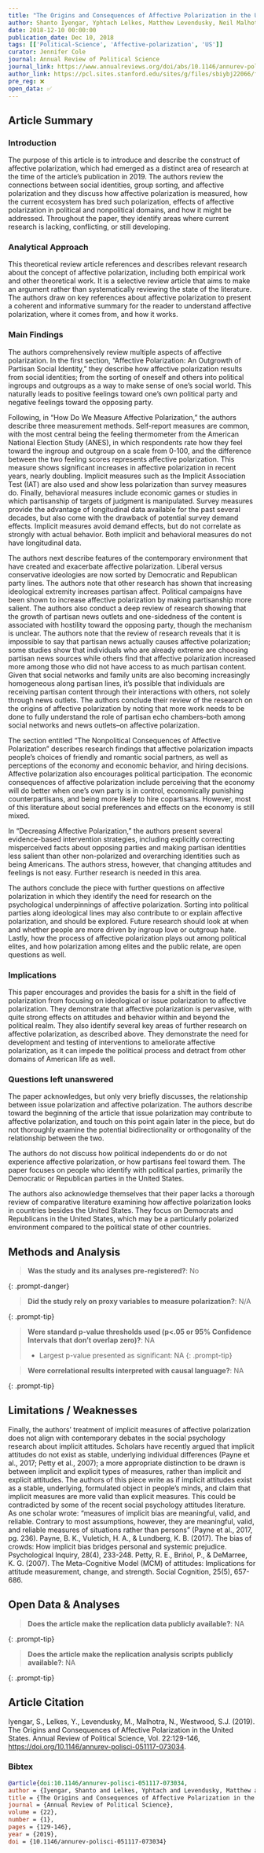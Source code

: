 ```yaml
---
title: "The Origins and Consequences of Affective Polarization in the United States"
author: Shanto Iyengar, Yphtach Lelkes, Matthew Levendusky, Neil Malhotra, and Sean J. Westwood
date: 2018-12-10 00:00:00
publication_date: Dec 10, 2018
tags: [['Political-Science', 'Affective-polarization', 'US']]
curator: Jennifer Cole
journal: Annual Review of Political Science
journal_link: https://www.annualreviews.org/doi/abs/10.1146/annurev-polisci-051117-073034
author_link: https://pcl.sites.stanford.edu/sites/g/files/sbiybj22066/files/media/file/iyengar-ar-origins.pdf
pre_reg: ❌
open_data: ✅
---
```


## Article Summary

### Introduction ###

The purpose of this article is to introduce and describe the construct of affective polarization, which had emerged as a distinct area of research at the time of the article’s publication in 2019. The authors review the connections between social identities, group sorting, and affective polarization and they discuss how affective polarization is measured, how the current ecosystem has bred such polarization, effects of affective polarization in political and nonpolitical domains, and how it might be addressed. Throughout the paper, they identify areas where current research is lacking, conflicting, or still developing.

### Analytical Approach ###

This theoretical review article references and describes relevant research about the concept of affective polarization, including both empirical work and other theoretical work. It is a selective review article that aims to make an argument rather than systematically reviewing the state of the literature. The authors draw on key references about affective polarization to present a coherent and informative summary for the reader to understand affective polarization, where it comes from, and how it works.

### Main Findings ###

The authors comprehensively review multiple aspects of affective polarization. In the first section, “Affective Polarization: An Outgrowth of Partisan Social Identity,” they describe how affective polarization results from social identities; from the sorting of oneself and others into political ingroups and outgroups as a way to make sense of one’s social world. This naturally leads to positive feelings toward one’s own political party and negative feelings toward the opposing party. 
 
Following, in “How Do We Measure Affective Polarization,” the authors describe three measurement methods. Self-report measures are common, with the most central being the feeling thermometer from the American National Election Study (ANES), in which respondents rate how they feel toward the ingroup and outgroup on a scale from 0-100, and the difference between the two feeling scores represents affective polarization. This measure shows significant increases in affective polarization in recent years, nearly doubling. Implicit measures such as the Implicit Association Test (IAT) are also used and show less polarization than survey measures do. Finally, behavioral measures include economic games or studies in which partisanship of targets of judgment is manipulated. Survey measures provide the advantage of longitudinal data available for the past several decades, but also come with the drawback of potential survey demand effects. Implicit measures avoid demand effects, but do not correlate as strongly with actual behavior. Both implicit and behavioral measures do not have longitudinal data.

The authors next describe features of the contemporary environment that have created and exacerbate affective polarization.  Liberal versus conservative ideologies are now sorted by Democratic and Republican party lines. The authors note that other research has shown that increasing ideological extremity increases partisan affect. Political campaigns have been shown to increase affective polarization by making partisanship more salient. The authors also conduct a deep review of research showing that the growth of partisan news outlets and one-sidedness of the content is associated with hostility toward the opposing party, though the mechanism is unclear. The authors note that the review of research reveals that it is impossible to say that partisan news actually causes affective polarization; some studies show that individuals who are already extreme are choosing partisan news sources while others find that affective polarization increased more among those who did not have access to as much partisan content. Given that social networks and family units are also becoming increasingly homogeneous along partisan lines, it’s possible that individuals are receiving partisan content through their interactions with others, not solely through news outlets. The authors conclude their review of the research on the origins of affective polarization by noting that more work needs to be done to fully understand the role of partisan echo chambers–both among social networks and news outlets–on affective polarization. 

The section entitled “The Nonpolitical Consequences of Affective Polarization” describes research findings that affective polarization impacts people’s choices of friendly and romantic social partners, as well as perceptions of the economy and economic behavior, and hiring decisions. Affective polarization also encourages political participation. The economic consequences of affective polarization include perceiving that the economy will do better when one’s own party is in control, economically punishing counterpartisans, and being more likely to hire copartisans. However, most of this literature about social preferences and effects on the economy is still mixed. 

In “Decreasing Affective Polarization,” the authors present several evidence-based intervention strategies, including explicitly correcting misperceived facts about opposing parties and making partisan identities less salient than other non-polarized and overarching identities such as being Americans. The authors stress, however, that changing attitudes and feelings is not easy. Further research is needed in this area.

The authors conclude the piece with further questions on affective polarization in which they identify the need for research on the psychological underpinnings of affective polarization. Sorting into political parties along ideological lines may also contribute to or explain affective polarization, and should be explored. Future research should look at when and whether people are more driven by ingroup love or outgroup hate. Lastly, how the process of affective polarization plays out among political elites, and how polarization among elites and the public relate, are open questions as well.

### Implications ###

This paper encourages and provides the basis for a shift in the field of polarization from focusing on ideological or issue polarization to affective polarization. They demonstrate that affective polarization is pervasive, with quite strong effects on attitudes and behavior within and beyond the political realm. They also identify several key areas of further research on affective polarization, as described above. They demonstrate the need for development and testing of interventions to ameliorate affective polarization, as it can impede the political process and detract from other domains of American life as well.

### Questions left unanswered ###

The paper acknowledges, but only very briefly discusses, the relationship between issue polarization and affective polarization. The authors describe toward the beginning of the article that issue polarization may contribute to affective polarization, and touch on this point again later in the piece, but do not thoroughly examine the potential bidirectionality or orthogonality of the relationship between the two.

The authors do not discuss how political independents do or do not experience affective polarization, or how partisans feel toward them. The paper focuses on people who identify with political parties, primarily the Democratic or Republican parties in the United States.

The authors also acknowledge themselves that their paper lacks a thorough review of comparative literature examining how affective polarization looks in countries besides the United States. They focus on Democrats and Republicans in the United States, which may be a particularly polarized environment compared to the political state of other countries.


## Methods and Analysis

> **Was the study and its analyses pre-registered?**: No
> 
{: .prompt-danger}

> **Did the study rely on proxy variables to measure polarization?**: N/A
> 
> 
>  
{: .prompt-tip}


> **Were standard p-value thresholds used (p<.05 or 95% Confidence Intervals that don’t overlap zero)?**: NA
> 
> - Largest p-value presented as significant: NA
{: .prompt-tip}

> **Were correlational results interpreted with causal language?**: NA
> 
{: .prompt-tip}

## Limitations / Weaknesses

Finally, the authors’ treatment of implicit measures of affective polarization does not align with contemporary debates in the social psychology research about implicit attitudes. Scholars have recently argued that implicit attitudes do not exist as stable, underlying individual differences (Payne et al., 2017; Petty et al., 2007); a more appropriate distinction to be drawn is between implicit and explicit types of measures, rather than implicit and explicit attitudes. The authors of this piece write as if implicit attitudes exist as a stable, underlying, formulated object in people’s minds, and claim that implicit measures are more valid than explicit measures. This could be contradicted by some of the recent social psychology attitudes literature. As one scholar wrote: “measures of implicit bias are meaningful, valid, and reliable. Contrary to most assumptions, however, they are meaningful, valid, and reliable measures of situations rather than persons” (Payne et al., 2017, pg. 236).  Payne, B. K., Vuletich, H. A., & Lundberg, K. B. (2017). The bias of crowds: How implicit bias bridges personal and systemic prejudice. Psychological Inquiry, 28(4), 233-248.   Petty, R. E., Briñol, P., & DeMarree, K. G. (2007). The Meta–Cognitive Model (MCM) of attitudes: Implications for attitude measurement, change, and strength. Social Cognition, 25(5), 657-686.

## Open Data & Analyses

> **Does the article make the replication data publicly available?**: NA
> 
{: .prompt-tip}

> **Does the article make the replication analysis scripts publicly available?**: NA
> 
{: .prompt-tip}



## Article Citation

 Iyengar, S., Lelkes, Y., Levendusky, M., Malhotra, N., Westwood, S.J. (2019).  The Origins and Consequences of Affective Polarization in the United States. Annual Review of Political Science, Vol. 22:129-146, https://doi.org/10.1146/annurev-polisci-051117-073034. 

### Bibtex

```bibtex
@article{doi:10.1146/annurev-polisci-051117-073034,
author = {Iyengar, Shanto and Lelkes, Yphtach and Levendusky, Matthew and Malhotra, Neil and Westwood, Sean J.},
title = {The Origins and Consequences of Affective Polarization in the United States},
journal = {Annual Review of Political Science},
volume = {22},
number = {1},
pages = {129-146},
year = {2019},
doi = {10.1146/annurev-polisci-051117-073034}

```

